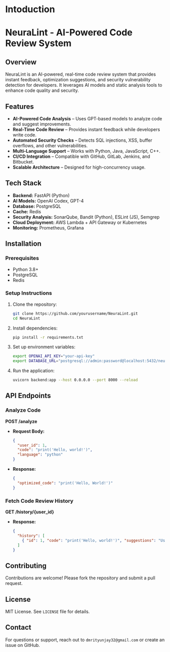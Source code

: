 # Intoduction
# NeuraLint - AI-Powered Code Review System

## Overview
NeuraLint is an AI-powered, real-time code review system that provides instant feedback, optimization suggestions, and security vulnerability detection for developers. It leverages AI models and static analysis tools to enhance code quality and security.

## Features
- **AI-Powered Code Analysis** – Uses GPT-based models to analyze code and suggest improvements.
- **Real-Time Code Review** – Provides instant feedback while developers write code.
- **Automated Security Checks** – Detects SQL injections, XSS, buffer overflows, and other vulnerabilities.
- **Multi-Language Support** – Works with Python, Java, JavaScript, C++.
- **CI/CD Integration** – Compatible with GitHub, GitLab, Jenkins, and Bitbucket.
- **Scalable Architecture** – Designed for high-concurrency usage.

## Tech Stack
- **Backend:** FastAPI (Python)
- **AI Models:** OpenAI Codex, GPT-4
- **Database:** PostgreSQL
- **Cache:** Redis
- **Security Analysis:** SonarQube, Bandit (Python), ESLint (JS), Semgrep
- **Cloud Deployment:** AWS Lambda + API Gateway or Kubernetes
- **Monitoring:** Prometheus, Grafana

## Installation
### Prerequisites
- Python 3.8+
- PostgreSQL
- Redis

### Setup Instructions
1. Clone the repository:
   ```bash
   git clone https://github.com/yourusername/NeuraLint.git
   cd NeuraLint
   ```
2. Install dependencies:
   ```bash
   pip install -r requirements.txt
   ```
3. Set up environment variables:
   ```bash
   export OPENAI_API_KEY="your-api-key"
   export DATABASE_URL="postgresql://admin:password@localhost:5432/neuralint"
   ```
4. Run the application:
   ```bash
   uvicorn backend:app --host 0.0.0.0 --port 8000 --reload
   ```

## API Endpoints
### Analyze Code
**POST /analyze**
- **Request Body:**
  ```json
  {
    "user_id": 1,
    "code": "print('Hello, world!')",
    "language": "python"
  }
  ```
- **Response:**
  ```json
  {
    "optimized_code": "print('Hello, World!')"
  }
  ```

### Fetch Code Review History
**GET /history/{user_id}**
- **Response:**
  ```json
  {
    "history": [
      { "id": 1, "code": "print('Hello, world!')", "suggestions": "Use f-strings for formatting" }
    ]
  }
  ```

## Contributing
Contributions are welcome! Please fork the repository and submit a pull request.

## License
MIT License. See `LICENSE` file for details.

## Contact
For questions or support, reach out to `dmrityunjay32@gmail.com` or create an issue on GitHub.

